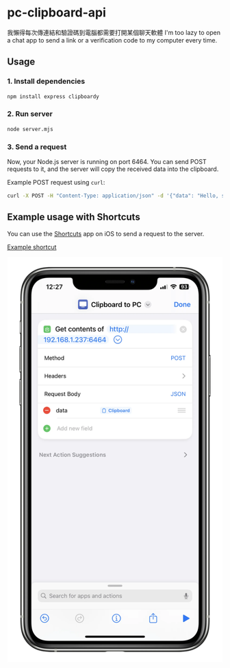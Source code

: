 # pc-clipboard-api
我懶得每次傳連結和驗證碼到電腦都需要打開某個聊天軟體
I'm too lazy to open a chat app to send a link or a verification code to my computer every time.

## Usage

### 1. Install dependencies
```bash
npm install express clipboardy
```

### 2. Run server
```bash
node server.mjs
```

### 3. Send a request

Now, your Node.js server is running on port 6464. You can send POST requests to it, and the server will copy the received data into the clipboard.

Example POST request using `curl`:

```bash
curl -X POST -H "Content-Type: application/json" -d '{"data": "Hello, server!"}' http://localhost:6464
```

## Example usage with Shortcuts

You can use the [Shortcuts](https://apps.apple.com/us/app/shortcuts/id915249334) app on iOS to send a request to the server.

[Example shortcut](https://www.icloud.com/shortcuts/29c58dc0d34947a8b6f83f56a4ca6fdc)

![Example shortcut](shortcuts.webp)